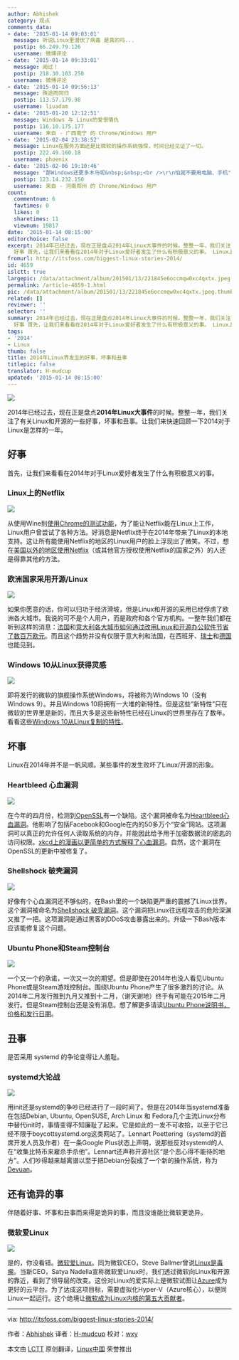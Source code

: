 ```yaml
---
author: Abhishek
category: 观点
comments_data:
- date: '2015-01-14 09:03:01'
  message: 听说Linux里潜伏了病毒 是真的吗...
  postip: 66.249.79.126
  username: 微博评论
- date: '2015-01-14 09:33:01'
  message: 阅过！
  postip: 218.30.103.250
  username: 微博评论
- date: '2015-01-14 09:56:13'
  message: 殊途而同归
  postip: 113.57.179.98
  username: liuadam
- date: '2015-01-20 12:12:51'
  message: Windows 与 Linux的爱恨情仇
  postip: 116.10.175.177
  username: 来自 - 广西南宁 的 Chrome/Windows 用户
- date: '2015-02-04 23:38:52'
  message: Linux在服务方面还是比微软的操作系统强悍，时间已经见证了一切。
  postip: 222.49.160.18
  username: phoenix
- date: '2015-02-06 19:10:46'
  message: "那Windows还更多木马呢&nbsp;&nbsp;<br />\r\n怕就不要用电脑、手机"
  postip: 123.14.232.150
  username: 来自 - 河南郑州 的 Chrome/Windows 用户
count:
  commentnum: 6
  favtimes: 0
  likes: 0
  sharetimes: 11
  viewnum: 19817
date: '2015-01-14 08:15:00'
editorchoice: false
excerpt: 2014年已经过去，现在正是盘点2014年Linux大事件的时候。整整一年，我们关注了有关Linux和开源的一些好事，坏事和丑事。让我们来快速回顾一下2014对于Linux是怎样的一年。
  好事 首先，让我们来看看在2014年对于Linux爱好者发生了什么有积极意义的事。 Linux上的Netflix  从使用Wine到使用Chrome的测试功能，为了能让Netflix能在Linux上工作，Linux用户曾尝试了各种方法。好消息是Netflix终于在2014年带来了Linux的本地支持。这让所有能使用Netflix的地区的Linux用户的脸上浮现出了微笑。不过，想在美国以外的地区使用Netflix（或其他官方
fromurl: http://itsfoss.com/biggest-linux-stories-2014/
id: 4659
islctt: true
largepic: /data/attachment/album/201501/13/221845e6occmqw0xc4qxtx.jpeg
permalink: /article-4659-1.html
pic: /data/attachment/album/201501/13/221845e6occmqw0xc4qxtx.jpeg.thumb.jpg
related: []
reviewer: ''
selector: ''
summary: 2014年已经过去，现在正是盘点2014年Linux大事件的时候。整整一年，我们关注了有关Linux和开源的一些好事，坏事和丑事。让我们来快速回顾一下2014对于Linux是怎样的一年。
  好事 首先，让我们来看看在2014年对于Linux爱好者发生了什么有积极意义的事。 Linux上的Netflix  从使用Wine到使用Chrome的测试功能，为了能让Netflix能在Linux上工作，Linux用户曾尝试了各种方法。好消息是Netflix终于在2014年带来了Linux的本地支持。这让所有能使用Netflix的地区的Linux用户的脸上浮现出了微笑。不过，想在美国以外的地区使用Netflix（或其他官方
tags:
- '2014'
- Linux
thumb: false
title: 2014年Linux界发生的好事，坏事和丑事
titlepic: false
translator: H-mudcup
updated: '2015-01-14 08:15:00'
---
```


![](/data/attachment/album/201501/13/221845e6occmqw0xc4qxtx.jpeg)


2014年已经过去，现在正是盘点**2014年Linux大事件**的时候。整整一年，我们关注了有关Linux和开源的一些好事，坏事和丑事。让我们来快速回顾一下2014对于Linux是怎样的一年。


好事
--


首先，让我们来看看在2014年对于Linux爱好者发生了什么有积极意义的事。


### Linux上的Netflix


![](/data/attachment/album/201501/13/221846e1036q6ofkdf532c.jpg)


从使用Wine到[使用Chrome的测试功能](http://linux.cn/article-3024-1.html)，为了能让Netflix能在Linux上工作，Linux用户曾尝试了各种方法。好消息是Netflix终于在2014年带来了Linux的本地支持。这让所有能使用Netflix的地区的Linux用户的脸上浮现出了微笑。不过，想在[美国以外的地区使用Netflix](http://itsfoss.com/easiest-watch-netflix-hulu-usa/)（或其他官方授权使用Netflix的国家之外）的人还是得靠其他的方法。


### 欧洲国家采用开源/Linux


![](/data/attachment/album/201501/13/221848azr4irij9fe6jaie.jpg)


如果你愿意的话，你可以归功于经济滑坡，但是Linux和开源的采用已经俘虏了欧洲各大城市。我说的可不是个人用户，而是政府和各个官方机构。一整年我们都在听到这样的消息：[法国](http://linux.cn/article-3575-1.html)和[意大利各大城市如何通过改用Linux和开源办公软件节省了数百万欧元](http://linux.cn/article-3602-1.html)。而且这个趋势并没有仅限于意大利和法国，在西班牙、[瑞士](http://itsfoss.com/170-primary-public-schools-geneva-switch-ubuntu/)和[德国](http://itsfoss.com/german-town-gummersbach-completes-switch-open-source/)也能见到。


### Windows 10从Linux获得灵感


![](/data/attachment/album/201501/13/221849cirdsvqrs3uixa3s.jpg)


即将发行的微软的旗舰操作系统Windows，将被称为Windows 10（没有Windows 9）。并且Windows 10将拥有一大堆的新特性。但是这些“新特性”只在微软的世界里是新的，而且大多是这些新特性已经在Linux的世界里存在了数年。看看这些[Windows 10从Linux复制的特性](http://itsfoss.com/windows-10-inspired-linux/)。


坏事
--


Linux在2014年并不是一帆风顺。某些事件的发生败坏了Linux/开源的形象。


### Heartbleed 心血漏洞


![](/data/attachment/album/201501/13/221853hp899ppfzzbbbw0o.jpg)


在今年的四月份，检测到[OpenSSL](http://en.wikipedia.org/wiki/OpenSSL)有一个缺陷。这个漏洞被命名为[Heartbleed心血漏洞](http://heartbleed.com/)。他影响了包括Facebook和Google在内的50多万个“安全”网站。这项漏洞可以真正的允许任何人读取系统的内存，并能因此给予用于加密数据流的密匙的访问权限。[xkcd上的漫画以更简单的方式解释了心血漏洞](http://xkcd.com/1354/)。自然，这个漏洞在OpenSSL的更新中被修复了。


### Shellshock 破壳漏洞


![](/data/attachment/album/201501/13/221854tofbo3bblzk33oz4.jpeg)


好像有个心血漏洞还不够似的，在Bash里的一个缺陷更严重的震撼了Linux世界。这个漏洞被命名为[Shellshock 破壳漏洞](http://itsfoss.com/linux-shellshock-check-fix/)。这个漏洞把Linux往远程攻击的危险深渊又推了一把。这项漏洞是通过黑客的DDoS攻击暴露出来的。升级一下Bash版本应该能修复这个问题。


### Ubuntu Phone和Steam控制台


![](/data/attachment/album/201501/13/221857d8n63aa8fqnna8l5.png)


一个又一个的承诺，一次又一次的期望。但是即使在2014年也没人看见Ubuntu Phone或是Steam游戏控制台。围绕Ubuntu Phone产生了很多激烈的讨论。从2014年二月发行推到九月又推到十二月，（谢天谢地）终于有可能在2015年二月发行。但是Steam控制台还是没有消息。想了解更多请读[Ubuntu Phone说明书，价格和发行日期](http://itsfoss.com/ubuntu-phone-specification-release-date-pricing/)。


丑事
--


是否采用 systemd 的争论变得让人羞耻。


### systemd大论战


![](/data/attachment/album/201501/13/221859qdad5x546j62caxm.jpg)


用init还是systemd的争吵已经进行了一段时间了。但是在2014年当systemd准备在包括Debian, Ubuntu, OpenSUSE, Arch Linux 和 Fedora几个主流Linux分布中替代init时，事情变得不知廉耻了起来。它是如此的一发不可收拾，以至于它已经不限于boycottsystemd.org这类网站了。Lennart Poettering（systemd的首席开发人员及作者）在一条Google Plus状态上声明，说那些反对systemd的人在“收集比特币来雇杀手杀他”。Lennart还声称开源社区“是个恶心得不能待的地方”。人们吵得越来越离谱以至于把Debian分裂成了一个新的操作系统，称为[Devuan](http://linux.cn/article-4512-1.html)。


还有诡异的事
------


伴随着好事、坏事和丑事而来得是诡异的事，而且没谁能比微软更诡异。


### 微软爱Linux


![](/data/attachment/album/201501/13/221900jjt6nw6wtt56t7a1.png)


是的，你没看错。[微软爱Linux](http://linux.cn/article-4056-1.html)。同为微软CEO，Steve Ballmer曾说[Linux是毒瘤](http://www.theregister.co.uk/2001/06/02/ballmer_linux_is_a_cancer/)。当新CEO，Satya Nadella宣称微软爱Linux时，我们透过微软向Linux和开源的靠近，看到了领导层的改变。这份对Linux的爱实际上是微软试图让[Azure](http://azure.microsoft.com/en-us/)成为更好的云平台。为了达成这项目标，需要虚拟化Hyper-V（Azure核心），以便同Linux一起运行。这个绝境让[微软成为Linux内核的第五大贡献者](http://www.zdnet.com/article/top-five-linux-contributor-microsoft/)。




---


via: <http://itsfoss.com/biggest-linux-stories-2014/>


作者：[Abhishek](http://itsfoss.com/author/Abhishek/) 译者：[H-mudcup](https://github.com/H-mudcup) 校对：[wxy](https://github.com/wxy)


本文由 [LCTT](https://github.com/LCTT/TranslateProject) 原创翻译，[Linux中国](http://linux.cn/) 荣誉推出